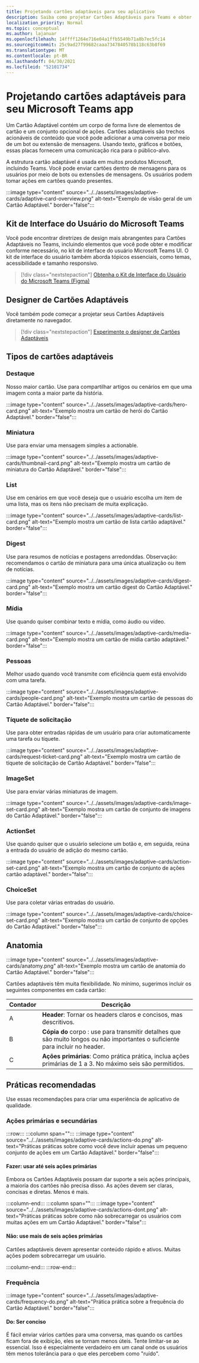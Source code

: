 ```yaml
---
title: Projetando cartões adaptáveis para seu aplicativo
description: Saiba como projetar Cartões Adaptáveis para Teams e obter o kit Microsoft Teams interface do usuário.
localization_priority: Normal
ms.topic: conceptual
ms.author: lajanuar
ms.openlocfilehash: 14ffff1264e716e04a1ffb5549b71a8b7ec5fc14
ms.sourcegitcommit: 25c9ad27f99682caaa7347840578b118c63b8f69
ms.translationtype: MT
ms.contentlocale: pt-BR
ms.lasthandoff: 04/30/2021
ms.locfileid: "52101734"
---
```

# <a name="designing-adaptive-cards-for-your-microsoft-teams-app"></a>Projetando cartões adaptáveis para seu Microsoft Teams app

Um Cartão Adaptável contém um corpo de forma livre de elementos de cartão e um conjunto opcional de ações. Cartões adaptáveis são trechos acionáveis de conteúdo que você pode adicionar a uma conversa por meio de um bot ou extensão de mensagens. Usando texto, gráficos e botões, essas placas fornecem uma comunicação rica para o público-alvo.

A estrutura cartão adaptável é usada em muitos produtos Microsoft, incluindo Teams. Você pode enviar cartões dentro de mensagens para os usuários por meio de bots ou extensões de mensagens. Os usuários podem tomar ações em cartões quando presentes.

:::image type="content" source="../../assets/images/adaptive-cards/adaptive-card-overview.png" alt-text="Exemplo de visão geral de um Cartão Adaptável." border="false":::

## <a name="microsoft-teams-ui-kit"></a>Kit de Interface do Usuário do Microsoft Teams

Você pode encontrar diretrizes de design mais abrangentes para Cartões Adaptáveis no Teams, incluindo elementos que você pode obter e modificar conforme necessário, no kit de interface do usuário Microsoft Teams UI. O kit de interface do usuário também aborda tópicos essenciais, como temas, acessibilidade e tamanho responsivo.

> [!div class="nextstepaction"]
> [Obtenha o Kit de Interface do Usuário do Microsoft Teams (Figma)](https://www.figma.com/community/file/916836509871353159)

## <a name="adaptive-cards-designer"></a>Designer de Cartões Adaptáveis

Você também pode começar a projetar seus Cartões Adaptáveis diretamente no navegador.

> [!div class="nextstepaction"]
> [Experimente o designer de Cartões Adaptáveis](https://adaptivecards.io/designer/)

## <a name="types-of-adaptive-cards"></a>Tipos de cartões adaptáveis

### <a name="hero"></a>Destaque

Nosso maior cartão. Use para compartilhar artigos ou cenários em que uma imagem conta a maior parte da história.

:::image type="content" source="../../assets/images/adaptive-cards/hero-card.png" alt-text="Exemplo mostra um cartão de herói do Cartão Adaptável." border="false":::

### <a name="thumbnail"></a>Miniatura

Use para enviar uma mensagem simples a actionable.

:::image type="content" source="../../assets/images/adaptive-cards/thumbnail-card.png" alt-text="Exemplo mostra um cartão de miniatura do Cartão Adaptável." border="false":::

### <a name="list"></a>List

Use em cenários em que você deseja que o usuário escolha um item de uma lista, mas os itens não precisam de muita explicação.

:::image type="content" source="../../assets/images/adaptive-cards/list-card.png" alt-text="Exemplo mostra um cartão de lista cartão adaptável." border="false":::

### <a name="digest"></a>Digest

Use para resumos de notícias e postagens arredonddas. Observação: recomendamos o cartão de miniatura para uma única atualização ou item de notícias.

:::image type="content" source="../../assets/images/adaptive-cards/digest-card.png" alt-text="Exemplo mostra um cartão digest do Cartão Adaptável." border="false":::

### <a name="media"></a>Mídia

Use quando quiser combinar texto e mídia, como áudio ou vídeo.

:::image type="content" source="../../assets/images/adaptive-cards/media-card.png" alt-text="Exemplo mostra um cartão de mídia cartão adaptável." border="false":::

### <a name="people"></a>Pessoas

Melhor usado quando você transmite com eficiência quem está envolvido com uma tarefa.

:::image type="content" source="../../assets/images/adaptive-cards/people-card.png" alt-text="Exemplo mostra um cartão de pessoas do Cartão Adaptável." border="false":::

### <a name="request-ticket"></a>Tíquete de solicitação

Use para obter entradas rápidas de um usuário para criar automaticamente uma tarefa ou tíquete.

:::image type="content" source="../../assets/images/adaptive-cards/request-ticket-card.png" alt-text="Exemplo mostra um cartão de tíquete de solicitação de Cartão Adaptável." border="false":::

### <a name="imageset"></a>ImageSet

Use para enviar várias miniaturas de imagem.

:::image type="content" source="../../assets/images/adaptive-cards/image-set-card.png" alt-text="Exemplo mostra um cartão de conjunto de imagens do Cartão Adaptável." border="false":::

### <a name="actionset"></a>ActionSet

Use quando quiser que o usuário selecione um botão e, em seguida, reúna a entrada do usuário de adição do mesmo cartão.

:::image type="content" source="../../assets/images/adaptive-cards/action-set-card.png" alt-text="Exemplo mostra um cartão de conjunto de ações cartão adaptável." border="false":::

### <a name="choiceset"></a>ChoiceSet

Use para coletar várias entradas do usuário.

:::image type="content" source="../../assets/images/adaptive-cards/choice-set-card.png" alt-text="Exemplo mostra um cartão de conjunto de opções do Cartão Adaptável." border="false":::

## <a name="anatomy"></a>Anatomia

:::image type="content" source="../../assets/images/adaptive-cards/anatomy.png" alt-text="Exemplo mostra um cartão de anatomia do Cartão Adaptável." border="false":::

Cartões adaptáveis têm muita flexibilidade. No mínimo, sugerimos incluir os seguintes componentes em cada cartão:

|Contador|Descrição|
|----------|-----------|
|A|**Header**: Tornar os headers claros e concisos, mas descritivos.|
|B|**Cópia do** corpo : use para transmitir detalhes que são muito longos ou não importantes o suficiente para incluir no header.|
|C|**Ações primárias**: Como prática prática, inclua ações primárias de 1 a 3. No máximo seis são permitidos.|

## <a name="best-practices"></a>Práticas recomendadas

Use essas recomendações para criar uma experiência de aplicativo de qualidade.

### <a name="primary-and-secondary-actions"></a>Ações primárias e secundárias

:::row:::
   :::column span="":::
:::image type="content" source="../../assets/images/adaptive-cards/actions-do.png" alt-text="Práticas práticas sobre como você deve incluir apenas um pequeno conjunto de ações em um Cartão Adaptável." border="false":::

#### <a name="do-use-up-to-six-primary-actions"></a>Fazer: usar até seis ações primárias

Embora os Cartões Adaptáveis possam dar suporte a seis ações principais, a maioria dos cartões não precisa disso. As ações devem ser claras, concisas e diretas. Menos é mais.

   :::column-end:::
   :::column span="":::
:::image type="content" source="../../assets/images/adaptive-cards/actions-dont.png" alt-text="Práticas práticas sobre como não sobrecarregar os usuários com muitas ações em um Cartão Adaptável." border="false":::

#### <a name="dont-use-more-than-six-primary-actions"></a>Não: use mais de seis ações primárias

Cartões adaptáveis devem apresentar conteúdo rápido e ativos. Muitas ações podem sobrecarregar um usuário.

   :::column-end:::
:::row-end:::

### <a name="frequency"></a>Frequência

:::image type="content" source="../../assets/images/adaptive-cards/frequency-do.png" alt-text="Prática prática sobre a frequência do Cartão Adaptável." border="false":::

#### <a name="do-be-concise"></a>Do: Ser conciso

É fácil enviar vários cartões para uma conversa, mas quando os cartões ficam fora de exibição, eles se tornam menos úteis. Tente limitar-se ao essencial. Isso é especialmente verdadeiro em um canal onde os usuários têm menos tolerância para o que eles percebem como "ruído".
